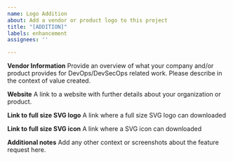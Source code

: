 ```yaml
---
name: Logo Addition
about: Add a vendor or product logo to this project
title: "[ADDITION]"
labels: enhancement
assignees: ''

---
```


**Vendor Information**
Provide an overview of what your company and/or product provides for DevOps/DevSecOps related work. Please describe in the context of value created.

**Website**
A link to a website with further details about your organization or product.

**Link to full size SVG logo**
A link where a full size SVG logo can downloaded

**Link to full size SVG icon**
A link where a SVG icon can downloaded

**Additional notes**
Add any other context or screenshots about the feature request here.
